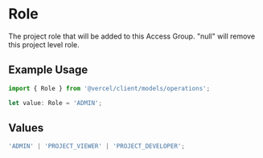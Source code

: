 # Role

The project role that will be added to this Access Group. \"null\" will remove this project level role.

## Example Usage

```typescript
import { Role } from '@vercel/client/models/operations';

let value: Role = 'ADMIN';
```

## Values

```typescript
'ADMIN' | 'PROJECT_VIEWER' | 'PROJECT_DEVELOPER';
```
